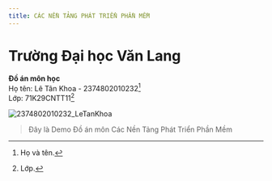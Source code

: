 ```yaml
---
title: CÁC NỀN TẢNG PHÁT TRIỂN PHẦN MỀM
---
```

# Trường Đại học Văn Lang

**Đồ án môn học**<br/>
Họ tên: Lê Tân Khoa - 2374802010232[^1]<br/>
Lớp: 71K29CNTT11[^2]<br/>

![2374802010232_LeTanKhoa](https://github.com/user-attachments/assets/b3749b9a-c370-4938-ab18-0f6d074cc04a)

[^1]: Họ và tên.
[^2]: Lớp.

> Đây là Demo Đồ án môn Các Nền Tảng Phát Triển Phần Mềm
